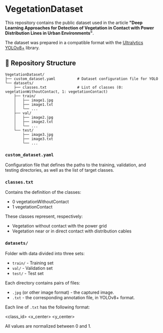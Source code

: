 # VegetationDataset

This repository contains the public dataset used in the article **"Deep Learning Approaches for Detection of Vegetation in Contact with Power Distribution Lines in Urban Environments"**.

The dataset was prepared in a compatible format with the [Ultralytics YOLOv8+](https://docs.ultralytics.com) library.

## 📁 Repository Structure

```
VegetationDataset/
├── custom_dataset.yaml          # Dataset configuration file for YOLO
└── datasets/
    ├── classes.txt              # List of classes (0: vegetationWithoutContact, 1: vegetationContact)
    ├── train/
    │   ├── image1.jpg
    │   ├── image1.txt
    │   └── ...
    ├── val/
    │   ├── image2.jpg
    │   ├── image2.txt
    │   └── ...
    └── test/
        ├── image3.jpg
        ├── image3.txt
        └── ...
```

### `custom_dataset.yaml`

Configuration file that defines the paths to the training, validation, and testing directories, as well as the list of target classes.

### `classes.txt`

Contains the definition of the classes:

- 0 vegetationWithoutContact
- 1 vegetationContact

These classes represent, respectively:
- Vegetation without contact with the power grid
- Vegetation near or in direct contact with distribution cables

### `datasets/`

Folder with data divided into three sets:

- `train/` - Training set
- `val/` - Validation set
- `test/` - Test set

Each directory contains pairs of files:

- `.jpg` (or other image format) - the captured image.
- `.txt` - the corresponding annotation file, in YOLOv8+ format.

Each line of `.txt` has the following format:

<class_id> <x_center> <y_center> <width> <height>

All values are normalized between 0 and 1.